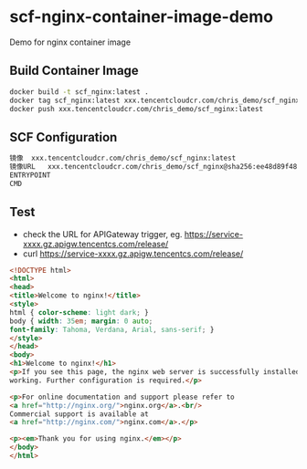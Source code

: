 # scf-nginx-container-image-demo
Demo for nginx container image

## Build Container Image

```bash
docker build -t scf_nginx:latest .
docker tag scf_nginx:latest xxx.tencentcloudcr.com/chris_demo/scf_nginx:latest
docker push xxx.tencentcloudcr.com/chris_demo/scf_nginx:latest
```


## SCF Configuration

```bash
镜像	xxx.tencentcloudcr.com/chris_demo/scf_nginx:latest
镜像URL	xxx.tencentcloudcr.com/chris_demo/scf_nginx@sha256:ee48d89f4812880a7ddc216a53ec0297c59cd0ab6bc756533f222221cf2d4d52
ENTRYPOINT	
CMD
```

## Test

- check the URL for APIGateway trigger, eg. https://service-xxxx.gz.apigw.tencentcs.com/release/
- curl https://service-xxxx.gz.apigw.tencentcs.com/release/

```html
<!DOCTYPE html>
<html>
<head>
<title>Welcome to nginx!</title>
<style>
html { color-scheme: light dark; }
body { width: 35em; margin: 0 auto;
font-family: Tahoma, Verdana, Arial, sans-serif; }
</style>
</head>
<body>
<h1>Welcome to nginx!</h1>
<p>If you see this page, the nginx web server is successfully installed and
working. Further configuration is required.</p>

<p>For online documentation and support please refer to
<a href="http://nginx.org/">nginx.org</a>.<br/>
Commercial support is available at
<a href="http://nginx.com/">nginx.com</a>.</p>

<p><em>Thank you for using nginx.</em></p>
</body>
</html>
```

